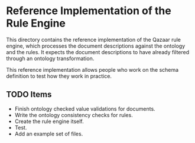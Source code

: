 # Reference Implementation of the Rule Engine

This directory contains the reference implementation of the Qazaar rule engine, which processes the document descriptions against the ontology and the rules.  It expects the document descriptions to have already filtered through an ontology transformation.

This reference implementation allows people who work on the schema definition to test how they work in practice.


## TODO Items

* Finish ontology checked value validations for documents.
* Write the ontology consistency checks for rules.
* Create the rule engine itself.
* Test.
* Add an example set of files.
